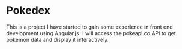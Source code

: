 # Pokedex
This is a project I have started to gain some experience in front end development using Angular.js.
I will access the pokeapi.co API to get pokemon data and display it interactively.
